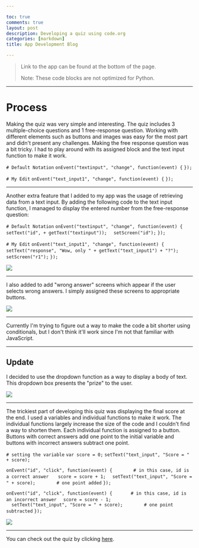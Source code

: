 ```yaml
---

toc: true
comments: true
layout: post
description: Developing a quiz using code.org
categories: [markdown]
title: App Development Blog

---
```


> Link to the app can be found at the bottom of the page. 
> 
> Note: These code blocks are not optimized for Python.

---

# Process

Making the quiz was very simple and interesting. The quiz includes 3 multiple-choice questions and 1 free-response question. Working with different elements such as buttons and images was easy for the most part and didn't present any challenges. Making the free response question was a bit tricky. I had to play around with its assigned block and the text input function to make it work.

`# Default Notation`
`onEvent("textinput", "change", function(event) {`
`});`

`# My Edit`
`onEvent("text_input1", "change", function(event) {`
`});`

---

Another extra feature that I added to my app was the usage of retrieving data from a text input. By adding the following code to the text input function, I managed to display the entered number from the free-response question:

`# Default Notation`
`onEvent("textinput", "change", function(event) {`
`  setText("id", + getText("textinput"));`
`  setScreen("id");`
`});`

`# My Edit`
`onEvent("text_input1", "change", function(event) {`
`  setText("response", "Wow, only " + getText("text_input1") + "?");`
`  setScreen("r1");`
`});`

![]({{site.baseurl}}/images/Screenshot-2022-09-10-171040.png)

---

I also added to add "wrong answer" screens which appear if the user selects wrong answers. I simply assigned these screens to appropriate buttons.

![]({{site.baseurl}}/images/Screenshot-2022-09-10-171448.png)

---

Currently I'm trying to figure out a way to make the code a bit shorter using conditionals, but I don't think it'll work since I'm not that familiar with JavaScript.

---

## Update

I decided to use the dropdown function as a way to display a body of text. This dropdown box presents the "prize" to the user. 

![]({{site.baseurl}}/images/Screenshot-2022-09-10-171418.png)

---

The trickiest part of developing this quiz was displaying the final score at the end. I used a variables and individual functions to make it work. The individual functions largely increase the size of the code and I couldn't find a way to shorten them. Each individual function is assigned to a button. Buttons with correct answers add one point to the initial variable and buttons with incorrect answers subtract one point.

`# setting the variable`
`var score = 0;`
`setText("text_input", "Score = " + score);`

`onEvent("id", "click", function(event) {        # in this case, id is a correct answer `
`  score = score + 1;`
`  setText("text_input", "Score = " + score);        # one point added`
`});`

`onEvent("id", "click", function(event) {       # in this case, id is an incorrect answer`
`  score = score - 1;`       
`  setText("text_input", "Score = " + score);        # one point subtracted` 
`});`


![]({{site.baseurl}}/images/Screenshot-2022-09-10-171346.png)

---

You can check out the quiz by clicking [here](https://studio.code.org/projects/applab/dK3rsj1wyrLTotdtTSvEog1SQxyveOZOI9EupNZpdQE).
